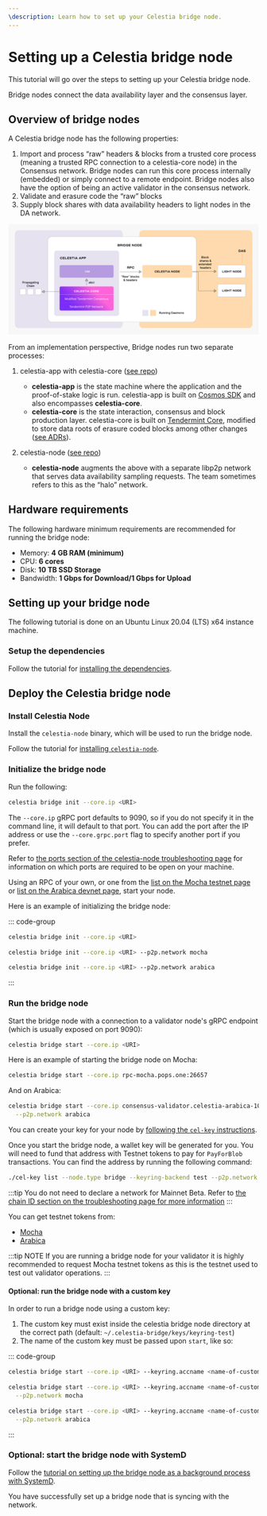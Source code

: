 ```yaml
---
\description: Learn how to set up your Celestia bridge node.
---
```


# Setting up a Celestia bridge node

This tutorial will go over the steps to setting up your Celestia bridge node.

Bridge nodes connect the data availability layer and the consensus layer.

## Overview of bridge nodes

A Celestia bridge node has the following properties:

1. Import and process “raw” headers & blocks from a trusted core process
   (meaning a trusted RPC connection to a celestia-core node) in the
   Consensus network. Bridge nodes can run this core process internally
   (embedded) or simply connect to a remote endpoint. Bridge nodes also
   have the option of being an active validator in the consensus network.
2. Validate and erasure code the “raw” blocks
3. Supply block shares with data availability headers to light nodes in the DA network.

![bridge-node-diagram](/public/img/nodes/BridgeNodes.png)

From an implementation perspective, Bridge nodes run two separate processes:

1. celestia-app with celestia-core
   ([see repo](https://github.com/celestiaorg/celestia-app))

   - **celestia-app** is the state machine where the application and the
     proof-of-stake logic is run. celestia-app is built on
     [Cosmos SDK](https://docs.cosmos.network) and also encompasses
     **celestia-core**.
   - **celestia-core** is the state interaction, consensus and block production
     layer. celestia-core is built on [Tendermint Core](https://docs.tendermint.com),
     modified to store data roots of erasure coded blocks among other changes
     ([see ADRs](https://github.com/celestiaorg/celestia-core/tree/master/docs/celestia-architecture)).

2. celestia-node ([see repo](https://github.com/celestiaorg/celestia-node))

   - **celestia-node** augments the above with a separate libp2p network that
     serves data availability sampling requests. The team sometimes refers to
     this as the “halo” network.

## Hardware requirements

The following hardware minimum requirements are recommended for running the
bridge node:

- Memory: **4 GB RAM (minimum)**
- CPU: **6 cores**
- Disk: **10 TB SSD Storage**
- Bandwidth: **1 Gbps for Download/1 Gbps for Upload**

## Setting up your bridge node

The following tutorial is done on an Ubuntu Linux 20.04 (LTS) x64 instance machine.

### Setup the dependencies

Follow the tutorial for [installing the dependencies](./environment.md).

## Deploy the Celestia bridge node

### Install Celestia Node

Install the `celestia-node` binary, which will be used to run the bridge node.

Follow the tutorial for [installing `celestia-node`](./celestia-node.md).

### Initialize the bridge node

Run the following:

```sh
celestia bridge init --core.ip <URI>
```

The `--core.ip` gRPC port defaults to 9090,
so if you do not specify it in the command
line, it will default to that port. You can
add the port after the IP address or use the
`--core.grpc.port` flag to specify another
port if you prefer.

Refer to
[the ports section of the celestia-node troubleshooting page](../nodes/celestia-node-troubleshooting.md#ports)
for information on which ports are required to be open on your machine.

Using an RPC of your own, or one from the
[list on the Mocha testnet page](./mocha-testnet.md#rpc-endpoints) or
[list on the Arabica devnet page](./arabica-devnet.md#rpc-endpoints),
start your node.

Here is an example of initializing the bridge node:

::: code-group

```sh [Mainnet Beta]
celestia bridge init --core.ip <URI>
```

```sh [Mocha]
celestia bridge init --core.ip <URI> --p2p.network mocha
```

```sh [Arabica]
celestia bridge init --core.ip <URI> --p2p.network arabica
```

:::

### Run the bridge node

Start the bridge node with a connection to a validator node's gRPC endpoint
(which is usually exposed on port 9090):

```sh
celestia bridge start --core.ip <URI>
```

Here is an example of starting the bridge node on Mocha:

```sh
celestia bridge start --core.ip rpc-mocha.pops.one:26657
```

And on Arabica:

```sh
celestia bridge start --core.ip consensus-validator.celestia-arabica-10.com \
  --p2p.network arabica
```

You can create your key for your node by [following the `cel-key` instructions](../../developers/celestia-node-key).

Once you start the bridge node, a wallet key will be generated for you.
You will need to fund that address with Testnet tokens to pay for
`PayForBlob` transactions.
You can find the address by running the following command:

```sh
./cel-key list --node.type bridge --keyring-backend test --p2p.network <network>
```

:::tip
You do not need to declare a network for Mainnet Beta. Refer to
[the chain ID section on the troubleshooting page for more information](./celestia-node-troubleshooting.md)
:::

You can get testnet tokens from:

- [Mocha](./mocha-testnet.md)
- [Arabica](./arabica-devnet.md)

:::tip NOTE
If you are running a bridge node for your validator
it is highly recommended to request Mocha testnet tokens
as this is the testnet used to test out validator operations.
:::

#### Optional: run the bridge node with a custom key

In order to run a bridge node using a custom key:

1. The custom key must exist inside the celestia bridge node directory at the
   correct path (default: `~/.celestia-bridge/keys/keyring-test`)
2. The name of the custom key must be passed upon `start`, like so:

::: code-group

```sh [Mainnet Beta]
celestia bridge start --core.ip <URI> --keyring.accname <name-of-custom-key>
```

```sh [Mocha]
celestia bridge start --core.ip <URI> --keyring.accname <name-of-custom-key> \
  --p2p.network mocha
```

```sh [Arabica]
celestia bridge start --core.ip <URI> --keyring.accname <name-of-custom-key> \
  --p2p.network arabica
```

:::

### Optional: start the bridge node with SystemD

Follow the
[tutorial on setting up the bridge node as a background process with SystemD](./systemd.md).

You have successfully set up a bridge node that is syncing with the network.
